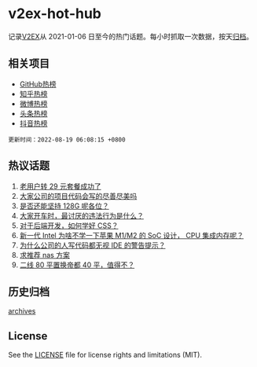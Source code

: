 # v2ex-hot-hub

 记录[V2EX](https://www.v2ex.com/)从 2021-01-06 日至今的热门话题。每小时抓取一次数据，按天[归档](archives)。
 
 ## 相关项目

- [GitHub热榜](https://github.com/lonnyzhang423/github-hot-hub)
- [知乎热榜](https://github.com/lonnyzhang423/zhihu-hot-hub)
- [微博热榜](https://github.com/lonnyzhang423/weibo-hot-hub)
- [头条热榜](https://github.com/lonnyzhang423/toutiao-hot-hub)
- [抖音热榜](https://github.com/lonnyzhang423/douyin-hot-hub)


 `更新时间：2022-08-19 06:08:15 +0800`

## 热议话题

1. [老用户转 29 元套餐成功了](https://www.v2ex.com/t/873772)
1. [大家公司的项目代码会写的尽善尽美吗](https://www.v2ex.com/t/873709)
1. [是否还能坚持 128G 呢各位？](https://www.v2ex.com/t/873671)
1. [大家开车时，最讨厌的违法行为是什么？](https://www.v2ex.com/t/873660)
1. [对于后端开发，如何学好 CSS？](https://www.v2ex.com/t/873641)
1. [新一代 Intel 为啥不学一下苹果 M1/M2 的 SoC 设计， CPU 集成内存呢？](https://www.v2ex.com/t/873674)
1. [为什么公司的人写代码都无视 IDE 的警告提示？](https://www.v2ex.com/t/873803)
1. [求推荐 nas 方案](https://www.v2ex.com/t/873623)
1. [二线 80 平置换帝都 40 平，值得不？](https://www.v2ex.com/t/873667)

## 历史归档

[archives](archives)

## License

See the [LICENSE](LICENSE) file for license rights and limitations (MIT).
